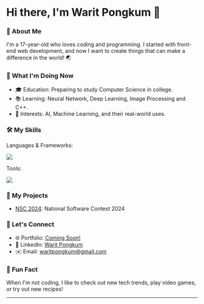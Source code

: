# Hi there, I'm Warit Pongkum 👋
### 🌟 About Me
I'm a 17-year-old who loves coding and programming. I started with front-end web development, and now I want to create things that can make a difference in the world! 🌏

### 🚀 What I'm Doing Now
- 🎓 Education: Preparing to study Computer Science in college.
- 📚 Learning: Neural Network, Deep Learning, Image Processing and C++.
- 🤖 Interests: AI, Machine Learning, and their real-world uses.

### 🛠️ My Skills
Languages & Frameworks:
<div>
    <img src="https://skillicons.dev/icons?i=html,css,js,ts,react,python,java" /><br>
</div>

Tools:
<div>
    <img src="https://skillicons.dev/icons?i=git,github,vscode" /><br>
</div>

### 🌱 My Projects
- [NSC 2024](#): National Software Contest 2024

### 💬 Let's Connect
- 🌐 Portfolio: [Coming Soon!](#)
- 🔗 LinkedIn: [Warit Pongkum](www.linkedin.com/in/warit-pongkum-4089982ba)
- ✉️ Email: [waritpongkum@gmail.com](mailto:waritpongkum@gmail.com)

### 🎉 Fun Fact
When I'm not coding, I like to check out new tech trends, play video games, or try out new recipes!

---
